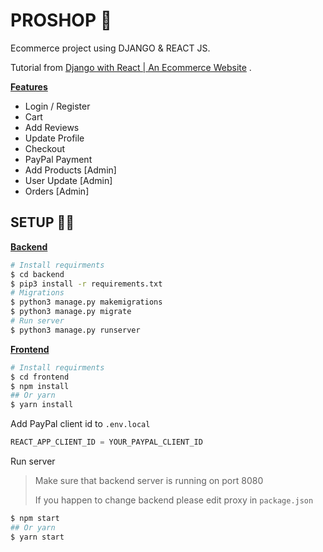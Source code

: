 # PROSHOP 🛒

Ecommerce project using DJANGO & REACT JS.

Tutorial from <a href="https://www.udemy.com/course/django-with-react-an-ecommerce-website/">Django with React | An Ecommerce Website</a> .

<b><u>Features</u></b>

- Login / Register
- Cart
- Add Reviews
- Update Profile
- Checkout
- PayPal Payment
- Add Products [Admin]
- User Update [Admin]
- Orders [Admin]

## SETUP 👷‍♂️

<b><u>Backend</u></b>

```bash
# Install requirments
$ cd backend
$ pip3 install -r requirements.txt
# Migrations
$ python3 manage.py makemigrations
$ python3 manage.py migrate
# Run server
$ python3 manage.py runserver
```

<b><u>Frontend</u></b>

```bash
# Install requirments
$ cd frontend
$ npm install
## Or yarn
$ yarn install
```

Add PayPal client id to `.env.local`

```javascript
REACT_APP_CLIENT_ID = YOUR_PAYPAL_CLIENT_ID
```

Run server

> Make sure that backend server is running on port 8080
>
> If you happen to change backend please edit proxy in `package.json`

```bash
$ npm start
## Or yarn
$ yarn start
```



